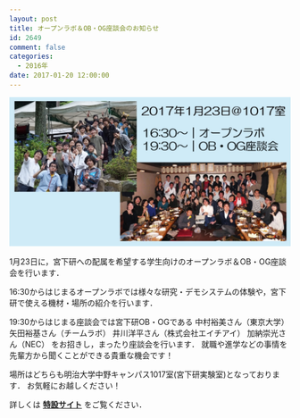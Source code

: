 ```yaml
---
layout: post
title: オープンラボ＆OB・OG座談会のお知らせ
id: 2649
comment: false
categories:
  - 2016年
date: 2017-01-20 12:00:00
---
```


![20170123,オープンラボ](/wp-content/uploads/2017/01/20170123オープンラボ.jpg)

1月23日に，宮下研への配属を希望する学生向けのオープンラボ＆OB・OG座談会を行います．

16:30からはじまるオープンラボでは様々な研究・デモシステムの体験や，宮下研で使える機材・場所の紹介を行います．

19:30からはじまる座談会では宮下研OB・OGである
中村裕美さん（東京大学）
矢田裕基さん（チームラボ）
井川洋平さん（株式会社エイチアイ）
加納崇光さん（NEC）
をお招きし，まったり座談会を行います．
就職や進学などの事情を先輩方から聞くことができる貴重な機会です！

場所はどちらも明治大学中野キャンパス1017室(宮下研実験室)となっております．
お気軽にお越しください！

詳しくは **[特設サイト](https://event.miyashita.com/%E3%82%AA%E3%83%BC%E3%83%97%E3%83%B3%E3%83%A9%E3%83%9C/2017/)** をご覧ください．
